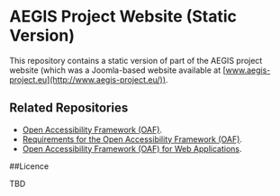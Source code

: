# AEGIS Project Website (Static Version)

This repository contains a static version of part of the AEGIS project website
(which was a Joomla-based website available at [www.aegis-project.eu](http://www.aegis-project.eu/)).

## Related Repositories

* [Open Accessibility Framework (OAF)](https://github.com/cstrobbe/OAF).
* [Requirements for the Open Accessibility Framework (OAF)](https://github.com/cstrobbe/OAF-requirements).
* [Open Accessibility Framework (OAF) for Web Applications](https://github.com/cstrobbe/OAF-web).

##Licence

TBD
